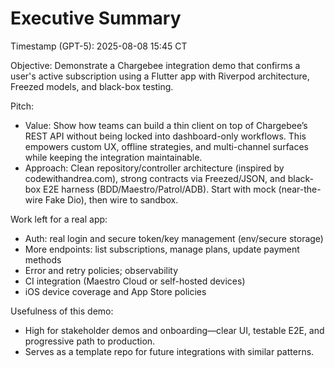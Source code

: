 # Executive Summary
Timestamp (GPT-5): 2025-08-08 15:45 CT

Objective:
Demonstrate a Chargebee integration demo that confirms a user's active subscription using a Flutter app with Riverpod architecture, Freezed models, and black-box testing.

Pitch:
- Value: Show how teams can build a thin client on top of Chargebee’s REST API without being locked into dashboard-only workflows. This empowers custom UX, offline strategies, and multi-channel surfaces while keeping the integration maintainable.
- Approach: Clean repository/controller architecture (inspired by codewithandrea.com), strong contracts via Freezed/JSON, and black-box E2E harness (BDD/Maestro/Patrol/ADB). Start with mock (near-the-wire Fake Dio), then wire to sandbox.

Work left for a real app:
- Auth: real login and secure token/key management (env/secure storage)
- More endpoints: list subscriptions, manage plans, update payment methods
- Error and retry policies; observability
- CI integration (Maestro Cloud or self-hosted devices)
- iOS device coverage and App Store policies

Usefulness of this demo:
- High for stakeholder demos and onboarding—clear UI, testable E2E, and progressive path to production.
- Serves as a template repo for future integrations with similar patterns.
